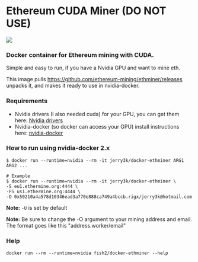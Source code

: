 # Ethereum CUDA Miner (DO NOT USE)
[![](https://images.microbadger.com/badges/image/fish2/docker-ethminer.svg)](https://microbadger.com/images/fish2/docker-ethminer "Get your own image badge on microbadger.com")

### Docker container for Ethereum mining with CUDA.

Simple and easy to run, if you have a Nvidia GPU and want to mine eth.

This image pulls https://github.com/ethereum-mining/ethminer/releases unpacks it, and makes it ready to use in nvidia-docker.

### Requirements
- Nvidia drivers (I also needed cuda) for your GPU, you can get them here: [Nvidia drivers](http://www.nvidia.com/Download/index.aspx)
- Nvidia-docker (so docker can access your GPU) install instructions here: [nvidia-docker](https://github.com/NVIDIA/nvidia-docker)

### How to run using nvidia-docker 2.x
```
$ docker run --runtime=nvidia --rm -it jerry3k/docker-ethminer ARG1 ARG2 ...

# Example
$ docker run --runtime=nvidia --rm -it jerry3k/docker-ethminer \
-S eu1.ethermine.org:4444 \
-FS us1.ethermine.org:4444 \
-O 0x50210a4a578d10346ead3a770e888ca749a4bccb.rigx/jerry3k@hotmail.com
```

**Note:** `-U` is set by default

**Note:** Be sure to change the -O argument to your mining address and email. The format goes like this "address.worker/email"

### Help
```
docker run --rm --runtime=nvidia fish2/docker-ethminer --help
```
